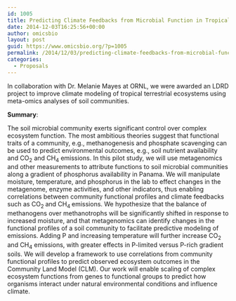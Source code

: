 ```yaml
---
id: 1005
title: Predicting Climate Feedbacks from Microbial Function in Tropical Ecosystems
date: 2014-12-03T16:25:56+00:00
author: omicsbio
layout: post
guid: https://www.omicsbio.org/?p=1005
permalink: /2014/12/03/predicting-climate-feedbacks-from-microbial-function-in-tropical-ecosystems/
categories:
  - Proposals
---
```

In collaboration with Dr. Melanie Mayes at ORNL, we were awarded an LDRD project to improve climate modeling of tropical terrestrial ecosystems using meta-omics analyses of soil communities.

**Summary**:

The soil microbial community exerts significant control over complex ecosystem function. The most ambitious theories suggest that functional traits of a community, e.g., methanogenesis and phosphate scavenging can be used to predict environmental outcomes, e.g., soil nutrient availability and CO<sub>2</sub> and CH<sub>4</sub> emissions. In this pilot study, we will use metagenomics and other measurements to attribute functions to soil microbial communities along a gradient of phosphorus availability in Panama. We will manipulate moisture, temperature, and phosphorus in the lab to effect changes in the metagenome, enzyme activities, and other indicators, thus enabling correlations between community functional profiles and climate feedbacks such as CO<sub>2 </sub>and CH<sub>4 </sub>emissions. We hypothesize that the balance of methanogens over methanotrophs will be significantly shifted in response to increased moisture, and that metagenomics can identify changes in the functional profiles of a soil community to facilitate predictive modeling of emissions. Adding P and increasing temperature will further increase CO<sub>2 </sub>and CH<sub>4</sub> emissions, with greater effects in P-limited versus P-rich gradient soils. We will develop a framework to use correlations from community functional profiles to predict observed ecosystem outcomes in the Community Land Model (CLM). Our work will enable scaling of complex ecosystem functions from genes to functional groups to predict how organisms interact under natural environmental conditions and influence climate.